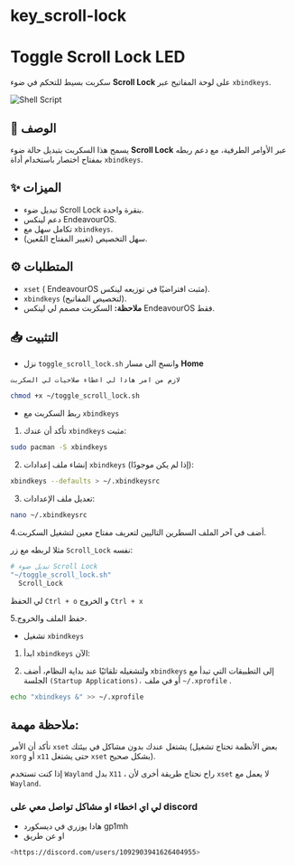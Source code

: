 # key_scroll-lock


# Toggle Scroll Lock LED

سكربت بسيط للتحكم في ضوء **Scroll Lock** على لوحة المفاتيح عبر `xbindkeys`.

![Shell Script](https://img.shields.io/badge/Shell_Script-%23121011.svg?style=for-the-badge&logo=gnu-bash&logoColor=white)

## 📜 الوصف
يسمح هذا السكربت بتبديل حالة ضوء **Scroll Lock** عبر الأوامر الطرفية، مع دعم ربطه بمفتاح اختصار باستخدام أداة `xbindkeys`.

## ✨ الميزات
- تبديل ضوء Scroll Lock بنقرة واحدة.
- دعم  لينكس EndeavourOS.
- تكامل سهل مع `xbindkeys`.
- سهل التخصيص (تغيير المفتاح المُعين).

## ⚙️ المتطلبات
- `xset` ( EndeavourOS مثبت افتراضيًا في توزيعه لينكس).
- `xbindkeys` (لتخصيص المفاتيح).
- **ملاحظة:** السكربت مصمم لي لينكس EndeavourOS فقط.


## 📥 التثبيت

- نزل `toggle_scroll_lock.sh` وانسخ الى مسار **Home** 

`لازم من امر هادا لي اعطاء صلاحيات لي السكربت `

```bash
chmod +x ~/toggle_scroll_lock.sh
```

- ربط السكربت مع `xbindkeys`

1. تأكد أن عندك `xbindkeys` مثبت:
```bash
sudo pacman -S xbindkeys
```


2. إنشاء ملف إعدادات `xbindkeys` (إذا لم يكن موجودًا):
```bash
xbindkeys --defaults > ~/.xbindkeysrc
```
3. تعديل ملف الإعدادات:
```bash
nano ~/.xbindkeysrc
```

4.أضف في آخر الملف السطرين التاليين لتعريف مفتاح معين لتشغيل السكربت.

مثلا لربطه مع زر `Scroll_Lock` نفسه:

```bash
# تبديل ضوء Scroll Lock
"~/toggle_scroll_lock.sh"
  Scroll_Lock

```
لي الحفظ  `Ctrl + o` و الخروج `Ctrl + x`

5.حفظ الملف والخروج.

- تشغيل `xbindkeys`

1. ابدأ `xbindkeys`  الآن:

2. ولتشغيله تلقائيًا عند بداية النظام، أضف `xbindkeys` إلى التطبيقات التي تبدأ مع الجلسة `(Startup Applications)،` أو في ملف `~/.xprofile` .

```bash
echo "xbindkeys &" >> ~/.xprofile
```

## ملاحظة مهمة:
تأكد أن الأمر `xset` يشتغل عندك بدون مشاكل في بيئتك (بعض الأنظمة تحتاج تشغيل `xorg` أو `x11` حتى يشتغل `xset` بشكل صحيح).

إذا كنت تستخدم `Wayland` بدل `X11` ، راح نحتاج طريقة أخرى لأن `xset` لا يعمل مع `Wayland`.

### لي اي اخطاء او مشاكل تواصل معي على discord 

- هادا يوزري في ديسكورد gp1mh
- او عن طريق 
```bash
<https://discord.com/users/1092903941626404955>
```



































